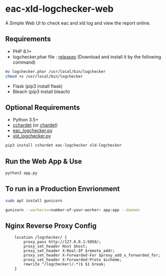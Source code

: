 # eac-xld-logchecker-web

A Simple Web UI to check eac and xld log and view the report online.

## Requirements

* PHP 8.1+
* logchecker.phar file : [releases](https://github.com/OPSnet/Logchecker/releases) (Download and install it by the following command)

```bash
mv logchecker.phar /usr/local/bin/logchecker
chmod +x /usr/local/bin/logchecker
```

* Flask (pip3 install flask)
* Bleach (pip3 install bleach)


## Optional Requirements

* Python 3.5+
* [cchardet](https://github.com/PyYoshi/cChardet) (or [chardet](https://github.com/chardet/chardet))
* [eac_logchecker.py](https://github.com/OPSnet/eac_logchecker.py)
* [xld_logchecker.py](https://github.com/OPSnet/xld_logchecker.py)

```bash
pip3 install cchardet eac-logchecker xld-logchecker
```

## Run the Web App & Use

```bash
python3 app.py
```

## To run in a Production Envrionment

```bash
sudo apt install gunicorn

gunicorn --workers=<number-of-your-worker> app:app --daemon
```

## Nginx Reverse Proxy Config

```
    location /logchecker/ {
        proxy_pass http://127.0.0.1:5050/;
        proxy_set_header Host $host;
        proxy_set_header X-Real-IP $remote_addr;
        proxy_set_header X-Forwarded-For $proxy_add_x_forwarded_for;
        proxy_set_header X-Forwarded-Proto $scheme;
        rewrite ^/logchecker(/.*)$ $1 break;
    }
```





